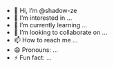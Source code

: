 - 👋 Hi, I’m @shadow-ze
- 👀 I’m interested in ...
- 🌱 I’m currently learning ...
- 💞️ I’m looking to collaborate on ...
- 📫 How to reach me ...
- 😄 Pronouns: ...
- ⚡ Fun fact: ...

<!---
shadow-zeus/shadow-zeus is a ✨ special ✨ repository because its `README.md` (this file) appears on your GitHub profile.
You can click the Preview link to take a look at your changes.
--->
